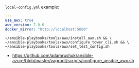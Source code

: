 `local-config.yml` example:
```yaml
---
use_awx: true
awx_version: 7.0.0
docker_mirror: "http://localhost:5000"
```

```shell
~/ansible-playbooks/tools/awx/install_awx.sh && \
~/ansible-playbooks/tools/awx/configure_tower_cli.sh && \
~/ansible-playbooks/tools/awx/set_test_config.sh
```

* https://github.com/adamrushuk/ansible-azure/blob/master/vagrant/scripts/configure_ansible_awx.sh